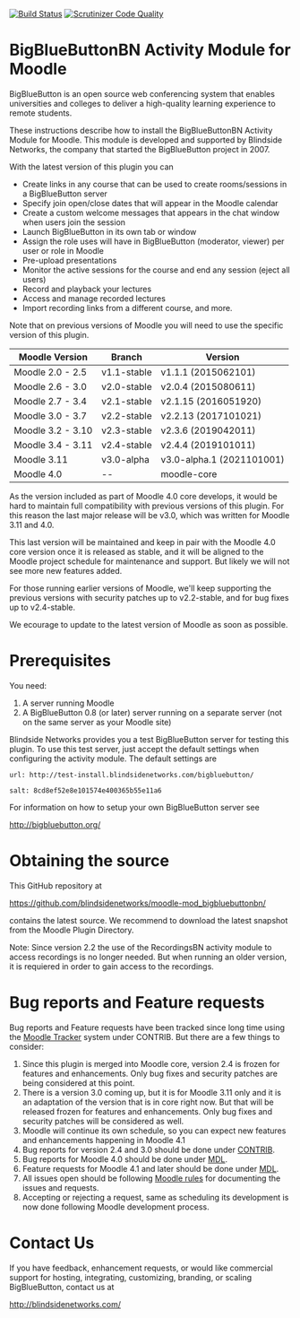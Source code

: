 [![Build Status](https://travis-ci.org/blindsidenetworks/moodle-mod_bigbluebuttonbn.svg?branch=master)](https://travis-ci.org/blindsidenetworks/moodle-mod_bigbluebuttonbn)
[![Scrutinizer Code Quality](https://scrutinizer-ci.com/g/blindsidenetworks/moodle-mod_bigbluebuttonbn/badges/quality-score.png?b=master)](https://scrutinizer-ci.com/g/blindsidenetworks/moodle-mod_bigbluebuttonbn/?branch=master)

BigBlueButtonBN Activity Module for Moodle
==========================================
BigBlueButton is an open source web conferencing system that enables universities and colleges to deliver a high-quality learning experience to remote students.

These instructions describe how to install the BigBlueButtonBN Activity Module for Moodle.  This module is developed and supported by Blindside Networks, the company that started the BigBlueButton project in 2007.

With the latest version of this plugin you can

- Create links in any course that can be used to create rooms/sessions in a BigBlueButton server
- Specify join open/close dates that will appear in the Moodle calendar
- Create a custom welcome messages that appears in the chat window when users join the session
- Launch BigBlueButton in its own tab or window
- Assign the role uses will have in BigBlueButton (moderator, viewer) per user or role in Moodle
- Pre-upload presentations
- Monitor the active sessions for the course and end any session (eject all users)
- Record and playback your lectures
- Access and manage recorded lectures
- Import recording links from a different course, and more.


Note that on previous versions of Moodle you will need to use the specific version of this plugin.

| Moodle Version    |  Branch      | Version                   |
|-------------------|--------------|---------------------------|
| Moodle 2.0 - 2.5  | v1.1-stable  | v1.1.1  (2015062101)      |
| Moodle 2.6 - 3.0  | v2.0-stable  | v2.0.4  (2015080611)      |
| Moodle 2.7 - 3.4  | v2.1-stable  | v2.1.15 (2016051920)      |
| Moodle 3.0 - 3.7  | v2.2-stable  | v2.2.13 (2017101021)      |
| Moodle 3.2 - 3.10 | v2.3-stable  | v2.3.6  (2019042011)      |
| Moodle 3.4 - 3.11 | v2.4-stable  | v2.4.4  (2019101011)      |
| Moodle 3.11       | v3.0-alpha   | v3.0-alpha.1 (2021101001) |
| Moodle 4.0        |      --      | moodle-core               |


As the version included as part of Moodle 4.0 core develops, it would be hard to maintain full compatibility with previous versions of this plugin. For this reason the last major release will be v3.0, which was written for Moodle 3.11 and 4.0.

This last version will be maintained and keep in pair with the Moodle 4.0 core version once it is released as stable, and it will be aligned to the Moodle project schedule for maintenance and support. But likely we will not see more new features added.

For those running earlier versions of Moodle, we'll keep supporting the previous versions with security patches up to v2.2-stable, and for bug fixes up to v2.4-stable.

We ecourage to update to the latest version of Moodle as soon as possible.


Prerequisites
=============
You need:

1.  A server running Moodle
2.  A BigBlueButton 0.8 (or later) server running on a separate server (not on the same server as your Moodle site)

Blindside Networks provides you a test BigBlueButton server for testing this plugin.  To use this test server, just accept the default settings when configuring the activity module.  The default settings are

	url: http://test-install.blindsidenetworks.com/bigbluebutton/

	salt: 8cd8ef52e8e101574e400365b55e11a6

For information on how to setup your own BigBlueButton server see

http://bigbluebutton.org/

Obtaining the source
====================
This GitHub repository at

https://github.com/blindsidenetworks/moodle-mod_bigbluebuttonbn/

contains the latest source. We recommend to download the latest snapshot from the Moodle Plugin Directory.


Note: Since version 2.2 the use of the RecordingsBN activity module to access recordings is no longer needed. But when running an older version, it is requiered in order to gain access to the recordings.

Bug reports and Feature requests
================================

Bug reports and Feature requests have been tracked since long time using the [Moodle Tracker](https://tracker.moodle.org/) system under CONTRIB. But there are a few things to consider:

1. Since this plugin is merged into Moodle core, version 2.4 is frozen for features and enhancements. Only bug fixes and security patches are being considered at this point.
2. There is a version 3.0 coming up, but it is for Moodle 3.11 only and it is an adaptation of the version that is in core right now. But that will be released frozen for features and enhancements. Only bug fixes and security patches will be considered as well.
3. Moodle will continue its own schedule, so you can expect new features and enhancements happening in Moodle 4.1
4. Bug reports for version 2.4 and 3.0 should be done under [CONTRIB](https://tracker.moodle.org/projects/CONTRIB/). 
5. Bug reports for Moodle 4.0 should be done under [MDL](https://tracker.moodle.org/projects/MDL/).
6. Feature requests for Moodle 4.1 and later should be done under [MDL](https://tracker.moodle.org/projects/MDL/).
7. All issues open should be following [Moodle rules](https://docs.moodle.org/dev/Tracker_introduction) for documenting the issues and requests.
8. Accepting or rejecting a request, same as scheduling its development is now done following Moodle development process.


Contact Us
==========
If you have feedback, enhancement requests, or would like commercial support for hosting, integrating, customizing, branding, or scaling BigBlueButton, contact us at

http://blindsidenetworks.com/
